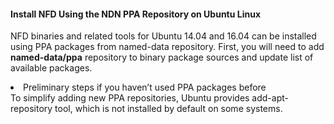 #### Install NFD Using the NDN PPA Repository on Ubuntu Linux

NFD binaries and related tools for Ubuntu 14.04 and 16.04 can be installed using PPA packages from named-data repository. First, you will need to add <b>named-data/ppa</b> repository to binary package sources and update list of available packages.


<li> Preliminary steps if you haven’t used PPA packages before</li>
  To simplify adding new PPA repositories, Ubuntu provides add-apt-repository tool, which is not installed by default on some systems.

